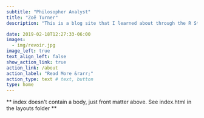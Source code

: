 ```yaml
---
subtitle: "Philosopher Analyst"
title: "Zoë Turner"
description: "This is a blog site that I learned about through the R Studio 2021 Diversity scholarship [workshop](https://iyo-rstudio-global.netlify.app/) with Alison Hill. Whilst I build this up my blogs can be found [here](https://lextuga007.github.io/PhilosopherAnalyst/). "

date: 2019-02-18T12:27:33-06:00
images:
  - img/revoir.jpg
image_left: true
text_align_left: false
show_action_link: true
action_link: /about
action_label: "Read More &rarr;"
action_type: text # text, button
type: home
---
```


** index doesn't contain a body, just front matter above.
See index.html in the layouts folder **
